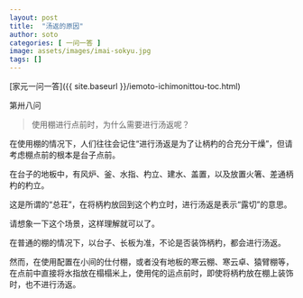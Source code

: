 ```yaml
---
layout: post
title:  "汤返的原因"
author: soto
categories: [ 一问一答 ]
image: assets/images/imai-sokyu.jpg
tags: []
---
```


[家元一问一答]({{ site.baseurl }}/iemoto-ichimonittou-toc.html)

第卅八问

> 使用棚进行点前时，为什么需要进行汤返呢？

在使用棚的情况下，人们往往会记住“进行汤返是为了让柄杓的合充分干燥”，但请考虑棚点前的根本是台子点前。

在台子的地板中，有风炉、釜、水指、杓立、建水、盖置，以及放置火箸、差通柄杓的杓立。

这是所谓的“总荘”，在将柄杓放回到这个杓立时，进行汤返是表示“露切”的意思。

请想象一下这个场景，这样理解就可以了。

在普通的棚的情况下，以台子、长板为准，不论是否装饰柄杓，都会进行汤返。

然而，在使用配置在小间的仕付棚，或者没有地板的寒云棚、寒云卓、猿臂棚等，在点前中直接将水指放在榻榻米上，使用侘的运点前时，即使将柄杓放在棚上装饰时，也不进行汤返。

